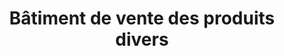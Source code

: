 ---
title: "Bâtiment de vente des produits divers"
url: /macenta/batiment-de-vente-des-produits-divers/
shop: Lebensmittel
---